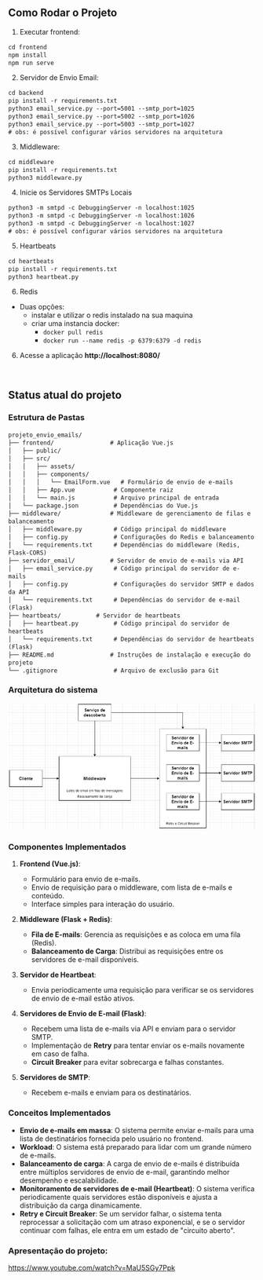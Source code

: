 ## Como Rodar o Projeto

1. Executar frontend:
````
cd frontend
npm install
npm run serve
````

2. Servidor de Envio Email:
````
cd backend
pip install -r requirements.txt
python3 email_service.py --port=5001 --smtp_port=1025
python3 email_service.py --port=5002 --smtp_port=1026
python3 email_service.py --port=5003 --smtp_port=1027
# obs: é possível configurar vários servidores na arquitetura
````

3. Middleware:
````
cd middleware
pip install -r requirements.txt
python3 middleware.py
````

4. Inicie os Servidores SMTPs Locais
````
python3 -m smtpd -c DebuggingServer -n localhost:1025
python3 -m smtpd -c DebuggingServer -n localhost:1026
python3 -m smtpd -c DebuggingServer -n localhost:1027
# obs: é possível configurar vários servidores na arquitetura
````

5. Heartbeats
````
cd heartbeats
pip install -r requirements.txt
python3 heartbeat.py
````

6. Redis 
- Duas opções: 
   - instalar e utilizar o redis instalado na sua maquina
   - criar uma instancia docker:
      - ``docker pull redis``
      - ``docker run --name redis -p 6379:6379 -d redis``

6. Acesse a aplicação **http://localhost:8080/**

<br>

## Status atual do projeto

### Estrutura de Pastas

````
projeto_envio_emails/
├── frontend/                # Aplicação Vue.js
│   ├── public/
│   ├── src/
│   │   ├── assets/
│   │   ├── components/
│   │   │   └── EmailForm.vue   # Formulário de envio de e-mails
│   │   ├── App.vue           # Componente raiz
│   │   └── main.js           # Arquivo principal de entrada
│   └── package.json          # Dependências do Vue.js
├── middleware/              # Middleware de gerenciamento de filas e balanceamento
│   ├── middleware.py         # Código principal do middleware
│   ├── config.py             # Configurações do Redis e balanceamento
│   └── requirements.txt      # Dependências do middleware (Redis, Flask-CORS)
├── servidor_email/          # Servidor de envio de e-mails via API
│   ├── email_service.py      # Código principal do servidor de e-mails
│   ├── config.py             # Configurações do servidor SMTP e dados da API
│   └── requirements.txt      # Dependências do servidor de e-mail (Flask)
├── heartbeats/          # Servidor de heartbeats
│   ├── heartbeat.py          # Código principal do servidor de heartbeats
│   └── requirements.txt      # Dependências do servidor de heartbeats (Flask)
├── README.md                # Instruções de instalação e execução do projeto
└── .gitignore                # Arquivo de exclusão para Git
````

### Arquitetura do sistema

<img src="https://raw.githubusercontent.com/Sistemas-Distribuidos-UFG-2024-2/grupo-mailers/037689f4bb44a6c56b837ef1336e65e9e84f4c2f/projeto-final/diagrama-arquitetura-sistema.png"></img>

### Componentes Implementados

1. **Frontend (Vue.js)**:
   - Formulário para envio de e-mails.
   - Envio de requisição para o middleware, com lista de e-mails e conteúdo.
   - Interface simples para interação do usuário.

2. **Middleware (Flask + Redis)**:
   - **Fila de E-mails**: Gerencia as requisições e as coloca em uma fila (Redis).
   - **Balanceamento de Carga**: Distribui as requisições entre os servidores de e-mail disponíveis.

3. **Servidor de Heartbeat**:
   - Envia periodicamente uma requisição para verificar se os servidores de envio de e-mail estão ativos.

4. **Servidores de Envio de E-mail (Flask)**:
   - Recebem uma lista de e-mails via API e enviam para o servidor SMTP.
   - Implementação de **Retry** para tentar enviar os e-mails novamente em caso de falha.
   - **Circuit Breaker** para evitar sobrecarga e falhas constantes.

5. **Servidores de SMTP**:
   - Recebem e-mails e enviam para os destinatários.

### Conceitos Implementados

- **Envio de e-mails em massa**: O sistema permite enviar e-mails para uma lista de destinatários fornecida pelo usuário no frontend.
- **Workload**: O sistema está preparado para lidar com um grande número de e-mails.
- **Balanceamento de carga**: A carga de envio de e-mails é distribuída entre múltiplos servidores de envio de e-mail, garantindo melhor desempenho e escalabilidade.
- **Monitoramento de servidores de e-mail (Heartbeat)**: O sistema verifica periodicamente quais servidores estão disponíveis e ajusta a distribuição da carga dinamicamente.
- **Retry e Circuit Breaker**: Se um servidor falhar, o sistema tenta reprocessar a solicitação com um atraso exponencial, e se o servidor continuar com falhas, ele entra em um estado de "circuito aberto".

### Apresentação do projeto:
https://www.youtube.com/watch?v=MaU5SGy7Ppk
